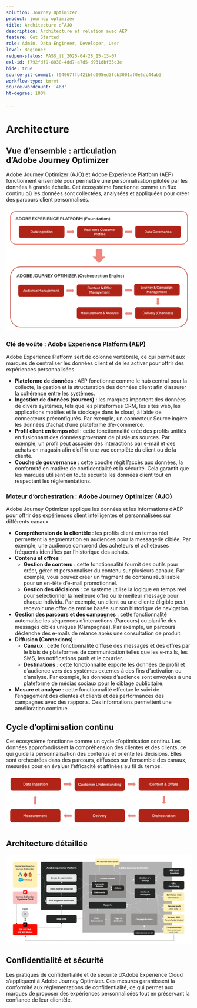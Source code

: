 ```yaml
---
solution: Journey Optimizer
product: journey optimizer
title: Architecture d’AJO
description: Architecture et relation avec AEP
feature: Get Started
role: Admin, Data Engineer, Developer, User
level: Beginner
redpen-status: PASS_||_2025-04-28_15-13-07
exl-id: f792fdf9-8038-4dd7-a7d5-d931dbf35c3e
hide: true
source-git-commit: f94067ffb421bfd095ed3fcb3001af0e5dc44ab3
workflow-type: tm+mt
source-wordcount: '463'
ht-degree: 100%

---
```


# Architecture

## Vue d’ensemble : articulation d’Adobe Journey Optimizer

Adobe Journey Optimizer (AJO) et Adobe Experience Platform (AEP) fonctionnent ensemble pour permettre une personnalisation pilotée par les données à grande échelle. Cet écosystème fonctionne comme un flux continu où les données sont collectées, analysées et appliquées pour créer des parcours client personnalisés.

![](../assets/do-not-localize/get-started-big-picture.png)


### Clé de voûte : Adobe Experience Platform (AEP)

Adobe Experience Platform sert de colonne vertébrale, ce qui permet aux marques de centraliser les données client et de les activer pour offrir des expériences personnalisées.

- **Plateforme de données** : AEP fonctionne comme le hub central pour la collecte, la gestion et la structuration des données client afin d’assurer la cohérence entre les systèmes.
- **Ingestion de données (sources)** : les marques importent des données de divers systèmes, tels que les plateformes CRM, les sites web, les applications mobiles et le stockage dans le cloud, à l’aide de connecteurs préconfigurés. Par exemple, un connecteur Source ingère les données d’achat d’une plateforme d’e-commerce.
- **Profil client en temps réel** : cette fonctionnalité crée des profils unifiés en fusionnant des données provenant de plusieurs sources. Par exemple, un profil peut associer des interactions par e-mail et des achats en magasin afin d’offrir une vue complète du client ou de la cliente.
- **Couche de gouvernance** : cette couche régit l’accès aux données, la conformité en matière de confidentialité et la sécurité. Cela garantit que les marques utilisent en toute sécurité les données client tout en respectant les réglementations.

### Moteur d’orchestration : Adobe Journey Optimizer (AJO)

Adobe Journey Optimizer applique les données et les informations d’AEP pour offrir des expériences client intelligentes et personnalisées sur différents canaux.

- **Compréhension de la clientèle** : les profils client en temps réel permettent la segmentation en audiences pour la messagerie ciblée. Par exemple, une audience comprend des acheteurs et acheteuses fréquents identifiés par l’historique des achats.
- **Contenu et offres** :
   - **Gestion de contenu** : cette fonctionnalité fournit des outils pour créer, gérer et personnaliser du contenu sur plusieurs canaux. Par exemple, vous pouvez créer un fragment de contenu réutilisable pour un en-tête d’e-mail promotionnel.
   - **Gestion des décisions** : ce système utilise la logique en temps réel pour sélectionner la meilleure offre ou le meilleur message pour chaque individu. Par exemple, un client ou une cliente éligible peut recevoir une offre de remise basée sur son historique de navigation.
- **Gestion des parcours et des campagnes** : cette fonctionnalité automatise les séquences d’interactions (Parcours) ou planifie des messages ciblés uniques (Campagnes). Par exemple, un parcours déclenche des e-mails de relance après une consultation de produit.
- **Diffusion (Connexions)** :
   - **Canaux** : cette fonctionnalité diffuse des messages et des offres par le biais de plateformes de communication telles que les e-mails, les SMS, les notifications push et le courrier.
   - **Destinations** : cette fonctionnalité exporte les données de profil et d’audience vers des systèmes externes à des fins d’activation ou d’analyse. Par exemple, les données d’audience sont envoyées à une plateforme de médias sociaux pour le ciblage publicitaire.
- **Mesure et analyse** : cette fonctionnalité effectue le suivi de l’engagement des clientes et clients et des performances des campagnes avec des rapports. Ces informations permettent une amélioration continue.

## Cycle d’optimisation continu

Cet écosystème fonctionne comme un cycle d’optimisation continu. Les données approfondissent la compréhension des clientes et des clients, ce qui guide la personnalisation des contenus et oriente les décisions. Elles sont orchestrées dans des parcours, diffusées sur l’ensemble des canaux, mesurées pour en évaluer l’efficacité et affinées au fil du temps.

![](../assets/do-not-localize/get-started-flow.png)

## Architecture détaillée

![Architecture d’Adobe Journey Optimizer](assets/ajo-architecture.png)


## Confidentialité et sécurité

Les pratiques de confidentialité et de sécurité d’Adobe Experience Cloud s’appliquent à Adobe Journey Optimizer. Ces mesures garantissent la conformité aux réglementations de confidentialité, ce qui permet aux marques de proposer des expériences personnalisées tout en préservant la confiance de leur clientèle.
